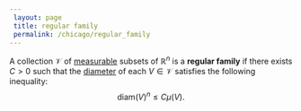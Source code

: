 ```yaml
---
 layout: page
 title: regular family
 permalink: /chicago/regular_family
---
```

A collection $\mathcal V$ of [measurable](https://mathgloss.github.io/MathGloss/measurable) subsets of $\mathbb R^n$ is a **regular family** if there exists $C > 0$ such that the [diameter](https://mathgloss.github.io/MathGloss/diameter_of_a_set) of each $V \in \mathcal V$ satisfies the following inequality: $$\text{diam}(V)^n \leq C\mu(V).$$

